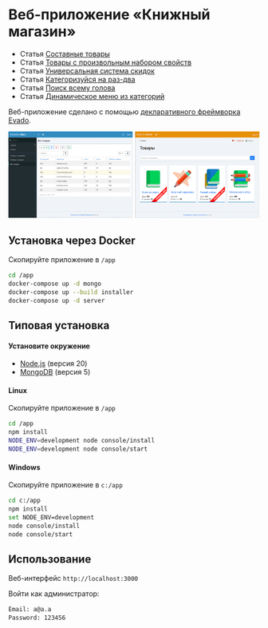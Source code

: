 # Веб-приложение «Книжный магазин»

- Статья [Составные товары](https://zen.yandex.ru/media/id/60645976a736eb1c45830da8/kak-sozdat-tovar-sostoiascii-iz-drugih-tovarov-61dccf2e577bb77d26c81e85)
- Статья [Товары с произвольным набором свойств](https://zen.yandex.ru/media/id/60645976a736eb1c45830da8/kak-sozdat-tovar-s-dopolnitelnymi-svoistvami-61df824037100e0fd8009c42)
- Статья [Универсальная система скидок](https://zen.yandex.ru/media/id/60645976a736eb1c45830da8/universalnye-skidki-dlia-tovarov-i-zakazov-61ee412b0fdc8f33eae2695c)
- Статья [Категоризуйся на раз-два](https://zen.yandex.ru/media/id/60645976a736eb1c45830da8/kategorizuisia-na-razdva-6205c1c0047813262a2ee9b8)
- Статья [Поиск всему голова](https://zen.yandex.ru/media/id/60645976a736eb1c45830da8/poisk-vsemu-golova-6212e8dd2216c21a91524bba)
- Статья [Динамическое меню из категорий](https://zen.yandex.ru/media/id/60645976a736eb1c45830da8/gotovim-dinamicheskoe-meniu-iz-kategorii-62380391b834125366988617)

Веб-приложение сделано с помощью
[декларативного фреймворка Evado](https://github.com/mkhorin/evado).

![Evado Bookstore App](doc/evado-bookstore-01.png)

## Установка через Docker

Скопируйте приложение в `/app`
```sh
cd /app
docker-compose up -d mongo
docker-compose up --build installer
docker-compose up -d server
```

## Типовая установка

#### Установите окружение
- [Node.js](https://nodejs.org) (версия 20)
- [MongoDB](https://www.mongodb.com/download-center/community) (версия 5)

#### Linux
Скопируйте приложение в `/app`
```sh
cd /app
npm install
NODE_ENV=development node console/install
NODE_ENV=development node console/start
```

#### Windows
Скопируйте приложение в `c:/app`
```sh
cd c:/app
npm install
set NODE_ENV=development
node console/install
node console/start
```

## Использование

Веб-интерфейс `http://localhost:3000`

Войти как администратор:
```sh
Email: a@a.a
Password: 123456
```